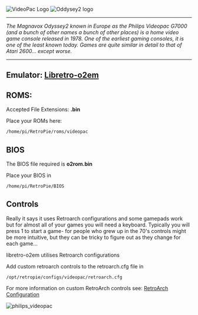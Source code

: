 ![VideoPac Logo](https://jumafas.files.wordpress.com/2008/03/videopac.png) ![Oddysey2 logo](http://png-2.vector.me/files/images/7/1/711291/odyssey2_thumb.png)  
***
_The Magnavox Odyssey2 known in Europe as the Philips Videopac G7000 (and a bunch of other names a bunch of other places) is a home video game console released in 1978. One of the earliest gaming consoles, it is one of the least known today. Games are quite similar in detail to that of Atari 2600... except worse._
***
## Emulator: [Libretro-o2em](https://github.com/libretro/libretro-o2em)

## ROMS: 

Accepted File Extensions: **.bin**

Place your ROMs here:
```
/home/pi/RetroPie/roms/videopac
```

## BIOS

The BIOS file required is **o2rom.bin**

Place your BIOS in
```
/home/pi/RetroPie/BIOS
```

## Controls

Really it says it uses Retroarch configurations and some gamepads work but for almost all of your games you will need a keyboard. Typically you will press 1 to start a game- for people who grew up in the 70's controls might be more intuitive, but they can be tricky to figure out as they change for each game...

libretro-o2em utilises Retroarch configurations

Add custom retroarch controls to the retroarch.cfg file in
```shell
/opt/retropie/configs/videopac/retroarch.cfg
```
For more information on custom RetroArch controls see: [RetroArch Configuration](https://github.com/petrockblog/RetroPie-Setup/wiki/RetroArch-Configuration)

![philips_videopac](https://cloud.githubusercontent.com/assets/10035308/8192731/79eeaea2-142d-11e5-924d-9d284d280981.png)